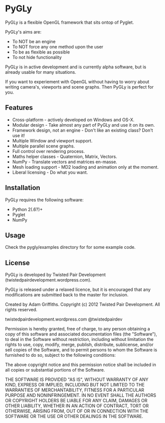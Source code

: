 PyGLy
=====================

PyGLy is a flexible OpenGL framework that sits ontop of Pyglet.

PyGLy's aims are:

   * To NOT be an engine
   * To NOT force any one method upon the user
   * To be as flexible as possible
   * To not hide functionality

PyGLy is in active development and is currently alpha software, but is already usable for many situations.

If you want to experiement with OpenGL without having to worry about writing camera's, viewports and scene graphs. Then
PyGLy is perfect for you.


Features
-------------

   * Cross-platform - actively developed on Windows and OS-X.
   * Modular design - Take almost any part of PyGLy and use it on its own.
   * Framework design, not an engine - Don't like an existing class? Don't use it!
   * Multiple Window and viewport support.
   * Multiple parallel scene graphs.
   * Full control over rendering process.
   * Maths helper classes - Quaternion, Matrix, Vectors.
   * NumPy - Translate vectors and matrices en-masse.
   * Mesh loading support - MD2 loading and animation only at the moment.
   * Liberal licensing - Do what you want.


Installation
--------------

PyGLy requires the following software:

   * Python 2(.6?)+
   * Pyglet
   * NumPy


Usage
-----------------------

Check the pygly/examples directory for for some example code.


License
---------------

PyGLy is developed by Twisted Pair Development (twistedpairdevelopment.wordpress.com).

PyGLy is released under a relaxed licence, but it is encouraged that any modifications are submitted back to the master
for inclusion.

Created by Adam Griffiths.
Copyright (c) 2012 Twisted Pair Development. All rights reserved.

twistedpairdevelopment.wordpress.com
@twistedpairdev

Permission is hereby granted, free of charge, to any person obtaining a copy
of this software and associated documentation files (the "Software"), to deal
in the Software without restriction, including without limitation the rights
to use, copy, modify, merge, publish, distribute, sublicense, and/or sell
copies of the Software, and to permit persons to whom the Software is
furnished to do so, subject to the following conditions:

The above copyright notice and this permission notice shall be included in
all copies or substantial portions of the Software.

THE SOFTWARE IS PROVIDED "AS IS", WITHOUT WARRANTY OF ANY KIND, EXPRESS OR
IMPLIED, INCLUDING BUT NOT LIMITED TO THE WARRANTIES OF MERCHANTABILITY,
FITNESS FOR A PARTICULAR PURPOSE AND NONINFRINGEMENT. IN NO EVENT SHALL THE
AUTHORS OR COPYRIGHT HOLDERS BE LIABLE FOR ANY CLAIM, DAMAGES OR OTHER
LIABILITY, WHETHER IN AN ACTION OF CONTRACT, TORT OR OTHERWISE, ARISING FROM,
OUT OF OR IN CONNECTION WITH THE SOFTWARE OR THE USE OR OTHER DEALINGS IN
THE SOFTWARE.

